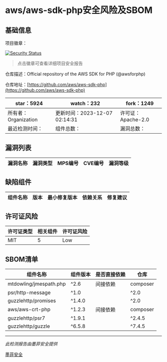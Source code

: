 # aws/aws-sdk-php安全风险及SBOM

## 基础信息

项目徽章：

[![Security Status](https://www.murphysec.com/platform3/v31/badge/1732474655690153984.svg)](https://www.murphysec.com/console/report/1712903561486663680/1732474655690153984)

> 点击徽章可查看详细项目安全报告

仓库描述：Official repository of the AWS SDK for PHP (@awsforphp)

仓库地址：[https://github.com/aws/aws-sdk-php](https://github.com/aws/aws-sdk-php)

| star：5924 | watch：232 | fork：1249 |
| ----------- | -------------- | ------------ |
| 所有者：Organization | 更新时间：2023-12-07 02:14:31 | 许可证：Apache-2.0 |
| 最近检测时间： | 组件总数： | 漏洞总数： |




## 漏洞列表

| 漏洞名称 | 漏洞类型 | MPS编号 | CVE编号 | 漏洞等级 |
| ------- | ------ | ------- | ------ | ----- |





## 缺陷组件

| 组件名称 | 版本 | 最小修复版本 | 依赖关系 | 修复建议 |
| -------- | ---- | ------------ | -------- | -------- |





## 许可证风险

| 许可证类型 | 相关组件 | 许可证风险 |
| ---------- | -------- | ---------- |
|MIT|5|Low|




## SBOM清单

| 组件名称 | 组件版本 | 是否直接依赖 | 仓库 |
| -------- | -------- | ------------ | ---- |
|mtdowling/jmespath.php|^2.6|间接依赖|composer|
|psr/http-message|^1.0 || ^2.0|间接依赖|composer|
|guzzlehttp/promises|^1.4.0 || ^2.0|间接依赖|composer|
|aws/aws-crt-php|^1.2.3|间接依赖|composer|
|guzzlehttp/psr7|^1.9.1 || ^2.4.5|间接依赖|composer|
|guzzlehttp/guzzle|^6.5.8 || ^7.4.5|间接依赖|composer|


------

*此检测报告由墨菲安全提供*

[墨菲安全](www.murphysec.com)